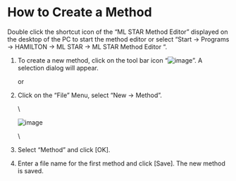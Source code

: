 # How to Create a Method

Double click the shortcut icon of the “ML STAR Method Editor” displayed on the desktop of the PC to start the method editor or select “Start -> Programs -> HAMILTON -> ML STAR -> ML STAR Method Editor “.

1.  To create a new method, click on the tool bar icon “![image](../../.gitbook/assets/Image\_420.gif)”. A selection dialog will appear.

    or
2.  Click on the “File” Menu, select “New -> Method”.

    \


    ![image](../../.gitbook/assets/Image\_421.jpg)

    \

3. Select “Method” and click \[OK].
4. Enter a file name for the first method and click \[Save]. The new method is saved.

